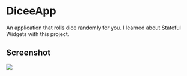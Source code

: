 # DiceeApp

An application that rolls dice randomly for you.
I learned about Stateful Widgets with this project.

## Screenshot

<p>
    <img src="https://i.imgur.com/RncOEcX.png">
